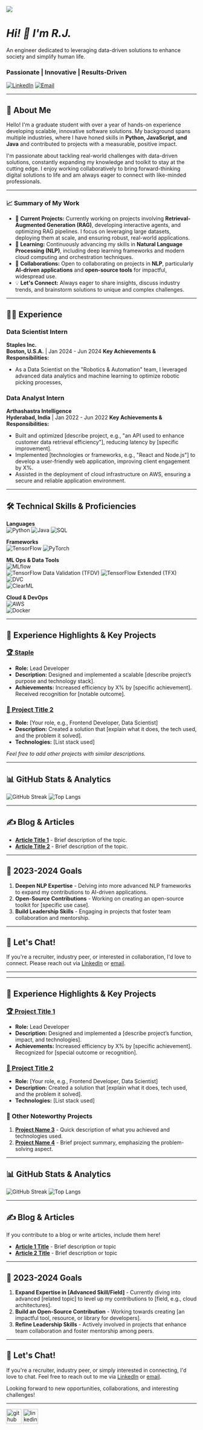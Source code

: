 ![](https://raw.githubusercontent.com/jrspatel/jrspatel/main/github-header-image.png)

# ***Hi! 👋 I'm R.J.***  
An engineer dedicated to leveraging data-driven solutions to enhance society and simplify human life.

### Passionate | Innovative | Results-Driven

[![LinkedIn](https://img.shields.io/badge/LinkedIn-Connect-blue?style=flat&logo=linkedin)](https://www.linkedin.com/in/your-profile)
[![Email](https://img.shields.io/badge/Email-Contact-red?style=flat&logo=gmail)](mailto:your.email@example.com)

---

## 🚀 About Me

Hello! I'm a graduate student with over a year of hands-on experience developing scalable, innovative software solutions. My background spans multiple industries, where I have honed skills in **Python, JavaScript, and Java** and contributed to projects with a measurable, positive impact.

I'm passionate about tackling real-world challenges with data-driven solutions, constantly expanding my knowledge and toolkit to stay at the cutting edge. I enjoy working collaboratively to bring forward-thinking digital solutions to life and am always eager to connect with like-minded professionals.

---

### 📈 Summary of My Work

- 🔭 **Current Projects:** Currently working on projects involving **Retrieval-Augmented Generation (RAG)**, developing interactive agents, and optimizing RAG pipelines. I focus on leveraging large datasets, deploying them at scale, and ensuring robust, real-world applications.
- 🌱 **Learning:** Continuously advancing my skills in **Natural Language Processing (NLP)**, including deep learning frameworks and modern cloud computing and orchestration techniques.
- 🤝 **Collaborations:** Open to collaborating on projects in **NLP**, particularly **AI-driven applications** and **open-source tools** for impactful, widespread use.
- 💡 **Let's Connect:** Always eager to share insights, discuss industry trends, and brainstorm solutions to unique and complex challenges.

---
## 🧑‍💼 Experience

### Data Scientist Intern
**Staples Inc.**  
**Boston, U.S.A.** | Jan 2024 - Jun 2024
**Key Achievements & Responsibilities:**
- As a Data Scientist on the "Robotics & Automation" team, I leveraged advanced data analytics and machine learning to optimize robotic picking processes, 

### Data Analyst Intern 
**Arthashastra Intelligence**  
**Hyderabad, India** | Jan 2022 - Jun 2022
**Key Achievements & Responsibilities:**
- Built and optimized [describe project, e.g., "an API used to enhance customer data retrieval efficiency"], reducing latency by [specific improvement].
- Implemented [technologies or frameworks, e.g., "React and Node.js"] to develop a user-friendly web application, improving client engagement by X%.
- Assisted in the deployment of cloud infrastructure on AWS, ensuring a secure and reliable application environment.

---

## 🛠️ Technical Skills & Proficiencies

**Languages**  
![Python](https://img.shields.io/badge/Python-3670A0?style=flat&logo=python&logoColor=ffdd54) 
![Java](https://img.shields.io/badge/Java-007396?style=flat&logo=java&logoColor=white) 
![SQL](https://img.shields.io/badge/SQL-4479A1?style=flat&logo=mysql&logoColor=white)

**Frameworks**  
![TensorFlow](https://img.shields.io/badge/TensorFlow-FF6F00?style=flat&logo=tensorflow&logoColor=white)
![PyTorch](https://img.shields.io/badge/PyTorch-EE4C2C?style=flat&logo=pytorch&logoColor=white)

**ML Ops & Data Tools**  
![MLflow](https://img.shields.io/badge/MLflow-0194E2?style=flat&logo=mlflow&logoColor=white)  
![TensorFlow Data Validation (TFDV)](https://img.shields.io/badge/TFDV-FF6F00?style=flat&logo=tensorflow&logoColor=white)
![TensorFlow Extended (TFX)](https://img.shields.io/badge/TFX-FF6F00?style=flat&logo=tensorflow&logoColor=white)  
![DVC](https://img.shields.io/badge/DVC-945DD6?style=flat&logo=data-version-control&logoColor=white)  
![ClearML](https://img.shields.io/badge/ClearML-0D5AFF?style=flat&logo=clearml&logoColor=white)

**Cloud & DevOps**  
![AWS](https://img.shields.io/badge/AWS-FF9900?style=flat&logo=amazonaws&logoColor=white)  
![Docker](https://img.shields.io/badge/Docker-2496ED?style=flat&logo=docker&logoColor=white)  

---

## 📂 Experience Highlights & Key Projects

### [🏆 Staple](https://github.com/your-username/project-repo-1)
- **Role:** Lead Developer
- **Description:** Designed and implemented a scalable [describe project’s purpose and technology stack].
- **Achievements:** Increased efficiency by X% by [specific achievement]. Received recognition for [notable outcome].

### [🚀 Project Title 2](https://github.com/your-username/project-repo-2)
- **Role:** [Your role, e.g., Frontend Developer, Data Scientist]
- **Description:** Created a solution that [explain what it does, the tech used, and the problem it solved].
- **Technologies:** [List stack used]

*Feel free to add other projects with similar descriptions.*

---

## 📊 GitHub Stats & Analytics

![GitHub Streak](https://github-readme-streak-stats.herokuapp.com/?user=your-username&theme=highcontrast)
![Top Langs](https://github-readme-stats.vercel.app/api/top-langs/?username=your-username&layout=compact&theme=highcontrast)

---

## ✍️ Blog & Articles

- **[Article Title 1](https://yourblog.com/article1)** - Brief description of the topic.
- **[Article Title 2](https://yourblog.com/article2)** - Brief description of the topic.

---

## 🎯 2023-2024 Goals

1. **Deepen NLP Expertise** - Delving into more advanced NLP frameworks to expand my contributions to AI-driven applications.
2. **Open-Source Contributions** - Working on creating an open-source toolkit for [specific use case].
3. **Build Leadership Skills** - Engaging in projects that foster team collaboration and mentorship.

---

## 💬 Let's Chat!

If you're a recruiter, industry peer, or interested in collaboration, I'd love to connect. Please reach out via [LinkedIn](https://www.linkedin.com/in/your-profile) or [email](mailto:your.email@example.com).

---



---

## 📂 Experience Highlights & Key Projects

### [🏆 Project Title 1](https://github.com/your-username/project-repo-1)
- **Role:** Lead Developer
- **Description:** Designed and implemented a [describe project’s function, impact, and technologies].
- **Achievements:** Increased efficiency by X% by [specific achievement]. Recognized for [special outcome or recognition].

### [🚀 Project Title 2](https://github.com/your-username/project-repo-2)
- **Role:** [Your role, e.g., Frontend Developer, Data Scientist]
- **Description:** Created a solution that [explain what it does, tech used, and the problem it solved].
- **Technologies:** [List stack used]

### 🏅 Other Noteworthy Projects

1. **[Project Name 3](https://github.com/your-username/project-repo-3)** - Quick description of what you achieved and technologies used.
2. **[Project Name 4](https://github.com/your-username/project-repo-4)** - Brief project summary, emphasizing the problem-solving aspect.

---

## 📊 GitHub Stats & Analytics

![GitHub Streak](https://github-readme-streak-stats.herokuapp.com/?user=your-username&theme=highcontrast)
![Top Langs](https://github-readme-stats.vercel.app/api/top-langs/?username=your-username&layout=compact&theme=highcontrast)

---

## ✍️ Blog & Articles

If you contribute to a blog or write articles, include them here!

- **[Article 1 Title](https://yourblog.com/article1)** - Brief description or topic
- **[Article 2 Title](https://yourblog.com/article2)** - Brief description or topic

---

## 🎯 2023-2024 Goals

1. **Expand Expertise in [Advanced Skill/Field]** - Currently diving into advanced [related topic] to level up my contributions to [field, e.g., cloud architectures].
2. **Build an Open-Source Contribution** - Working towards creating [an impactful tool, resource, or library for developers].
3. **Refine Leadership Skills** - Actively involved in projects that enhance team collaboration and foster mentorship among peers.

---

## 💬 Let's Chat!

If you're a recruiter, industry peer, or simply interested in connecting, I'd love to chat. Feel free to reach out to me via [LinkedIn](https://www.linkedin.com/in/your-profile) or [email](mailto:your.email@example.com).

Looking forward to new opportunities, collaborations, and interesting challenges!

---




[<img src='https://cdn.jsdelivr.net/npm/simple-icons@3.0.1/icons/github.svg' alt='github' height='40'>](https://github.com/jrspatel)  [<img src='https://cdn.jsdelivr.net/npm/simple-icons@3.0.1/icons/linkedin.svg' alt='linkedin' height='40'>](https://www.linkedin.com/in/https://www.linkedin.com/in/rahul-sai-84404b199//)  



